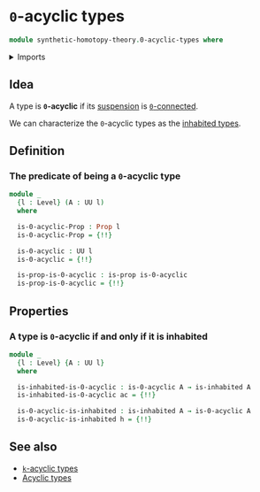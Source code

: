 # `0`-acyclic types

```agda
module synthetic-homotopy-theory.0-acyclic-types where
```

<details><summary>Imports</summary>

```agda
open import foundation.contractible-types
open import foundation.dependent-pair-types
open import foundation.functoriality-propositional-truncation
open import foundation.inhabited-types
open import foundation.propositional-truncations
open import foundation.propositions
open import foundation.truncation-levels
open import foundation.unit-type
open import foundation.universe-levels

open import synthetic-homotopy-theory.0-acyclic-maps
open import synthetic-homotopy-theory.truncated-acyclic-maps
open import synthetic-homotopy-theory.truncated-acyclic-types
```

</details>

## Idea

A type is **`0`-acyclic** if its
[suspension](synthetic-homotopy-theory.suspensions-of-types.md) is
[`0`-connected](foundation.0-connected-types.md).

We can characterize the `0`-acyclic types as the
[inhabited types](foundation.inhabited-types.md).

## Definition

### The predicate of being a `0`-acyclic type

```agda
module _
  {l : Level} (A : UU l)
  where

  is-0-acyclic-Prop : Prop l
  is-0-acyclic-Prop = {!!}

  is-0-acyclic : UU l
  is-0-acyclic = {!!}

  is-prop-is-0-acyclic : is-prop is-0-acyclic
  is-prop-is-0-acyclic = {!!}
```

## Properties

### A type is `0`-acyclic if and only if it is inhabited

```agda
module _
  {l : Level} {A : UU l}
  where

  is-inhabited-is-0-acyclic : is-0-acyclic A → is-inhabited A
  is-inhabited-is-0-acyclic ac = {!!}

  is-0-acyclic-is-inhabited : is-inhabited A → is-0-acyclic A
  is-0-acyclic-is-inhabited h = {!!}
```

## See also

- [`k`-acyclic types](synthetic-homotopy-theory.truncated-acyclic-types.md)
- [Acyclic types](synthetic-homotopy-theory.acyclic-types.md)
